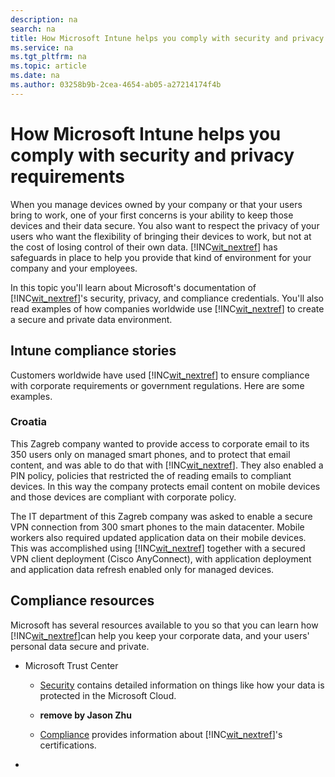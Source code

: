 ```yaml
---
description: na
search: na
title: How Microsoft Intune helps you comply with security and privacy requirements
ms.service: na
ms.tgt_pltfrm: na
ms.topic: article
ms.date: na
ms.author: 03258b9b-2cea-4654-ab05-a27214174f4b
---
```

# How Microsoft Intune helps you comply with security and privacy requirements
When you manage devices owned by your company or that your users bring to work, one of your first concerns is your ability to keep those devices and their data secure. You also want to respect the privacy of your users who want the flexibility of bringing their devices to work, but not at the cost of losing control of their own data. [!INC[wit_nextref](../Token/wit_nextref_md.md)] has safeguards in place to help you provide that kind of environment for your company and your employees.

In this topic you'll learn about Microsoft's documentation of [!INC[wit_nextref](../Token/wit_nextref_md.md)]'s security, privacy, and compliance credentials. You'll also read examples of how companies worldwide use [!INC[wit_nextref](../Token/wit_nextref_md.md)] to create a secure and private data environment.

## Intune compliance stories
Customers worldwide have used [!INC[wit_nextref](../Token/wit_nextref_md.md)] to ensure compliance with corporate requirements or government regulations. Here are some examples.

### Croatia
This Zagreb company wanted to provide access to corporate email to its 350 users only on managed smart phones, and to protect that email content, and was able to do that with  [!INC[wit_nextref](../Token/wit_nextref_md.md)]. They also enabled a PIN policy,  policies that restricted the of reading emails to compliant devices. In this way the company protects email content on mobile devices and those devices are compliant with corporate policy.

The IT department of this Zagreb company was asked to enable a secure VPN connection from 300 smart phones to the main datacenter. Mobile workers also required updated application data on their mobile devices. This was accomplished using  [!INC[wit_nextref](../Token/wit_nextref_md.md)] together with a secured VPN client deployment (Cisco AnyConnect), with application deployment and application data refresh enabled only for managed devices.

## Compliance resources
Microsoft has several resources available to you so that you can learn how [!INC[wit_nextref](../Token/wit_nextref_md.md)]can help you keep your corporate data, and your users' personal data secure and private.

- Microsoft Trust Center

   - [Security](http://www.microsoft.com/en-us/server-cloud/products/intune-trust-center/security.aspx) contains detailed information on things like how your data is protected in the Microsoft Cloud.

   - __remove by Jason Zhu__

   - [Compliance](http://www.microsoft.com/en-us/server-cloud/products/intune-trust-center/compliance.aspx) provides information about [!INC[wit_nextref](../Token/wit_nextref_md.md)]'s certifications.

-

